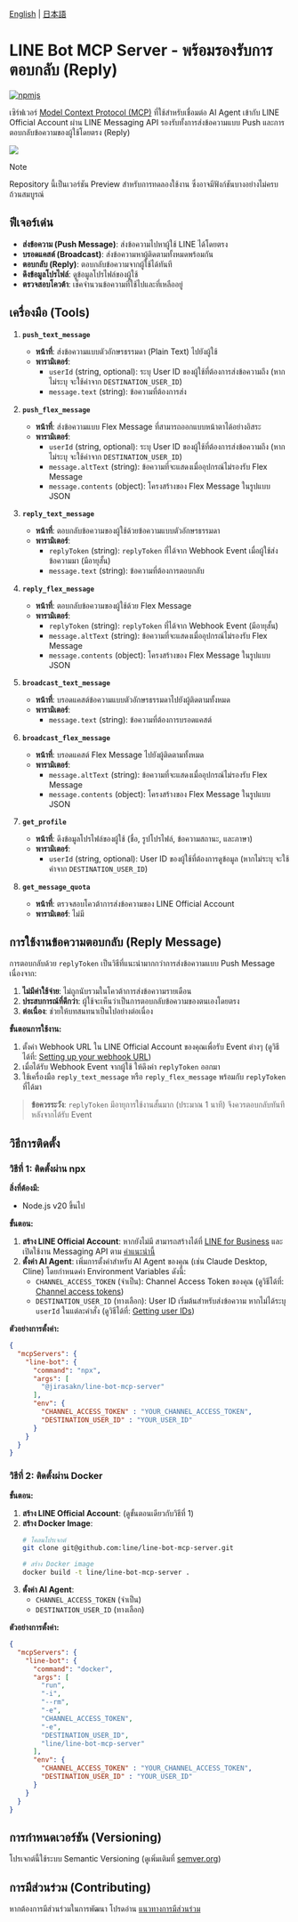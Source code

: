 [English](README.md) | [日本語](README.ja.md)

# LINE Bot MCP Server - พร้อมรองรับการตอบกลับ (Reply)

[![npmjs](https://badge.fury.io/js/%40jirasakn%2Fline-bot-mcp-server.svg)](https://www.npmjs.com/package/@jirasakn/line-bot-mcp-server)

เซิร์ฟเวอร์ [Model Context Protocol (MCP)](https://github.com/modelcontextprotocol) ที่ใช้สำหรับเชื่อมต่อ AI Agent เข้ากับ LINE Official Account ผ่าน LINE Messaging API รองรับทั้งการส่งข้อความแบบ Push และการตอบกลับข้อความของผู้ใช้โดยตรง (Reply)

![](/assets/demo.png)

> [!NOTE]
> Repository นี้เป็นเวอร์ชัน Preview สำหรับการทดลองใช้งาน ซึ่งอาจมีฟังก์ชันบางอย่างไม่ครบถ้วนสมบูรณ์

## ฟีเจอร์เด่น

- **ส่งข้อความ (Push Message)**: ส่งข้อความไปหาผู้ใช้ LINE ได้โดยตรง
- **บรอดแคสต์ (Broadcast)**: ส่งข้อความหาผู้ติดตามทั้งหมดพร้อมกัน
- **ตอบกลับ (Reply)**: ตอบกลับข้อความจากผู้ใช้ได้ทันที
- **ดึงข้อมูลโปรไฟล์**: ดูข้อมูลโปรไฟล์ของผู้ใช้
- **ตรวจสอบโควต้า**: เช็คจำนวนข้อความที่ใช้ไปและที่เหลืออยู่

## เครื่องมือ (Tools)

1.  **`push_text_message`**
    - **หน้าที่**: ส่งข้อความแบบตัวอักษรธรรมดา (Plain Text) ไปยังผู้ใช้
    - **พารามิเตอร์**:
      - `userId` (string, optional): ระบุ User ID ของผู้ใช้ที่ต้องการส่งข้อความถึง (หากไม่ระบุ จะใช้ค่าจาก `DESTINATION_USER_ID`)
      - `message.text` (string): ข้อความที่ต้องการส่ง

2.  **`push_flex_message`**
    - **หน้าที่**: ส่งข้อความแบบ Flex Message ที่สามารถออกแบบหน้าตาได้อย่างอิสระ
    - **พารามิเตอร์**:
      - `userId` (string, optional): ระบุ User ID ของผู้ใช้ที่ต้องการส่งข้อความถึง (หากไม่ระบุ จะใช้ค่าจาก `DESTINATION_USER_ID`)
      - `message.altText` (string): ข้อความที่จะแสดงเมื่ออุปกรณ์ไม่รองรับ Flex Message
      - `message.contents` (object): โครงสร้างของ Flex Message ในรูปแบบ JSON

3.  **`reply_text_message`**
    - **หน้าที่**: ตอบกลับข้อความของผู้ใช้ด้วยข้อความแบบตัวอักษรธรรมดา
    - **พารามิเตอร์**:
      - `replyToken` (string): `replyToken` ที่ได้จาก Webhook Event เมื่อผู้ใช้ส่งข้อความมา (มีอายุสั้น)
      - `message.text` (string): ข้อความที่ต้องการตอบกลับ

4.  **`reply_flex_message`**
    - **หน้าที่**: ตอบกลับข้อความของผู้ใช้ด้วย Flex Message
    - **พารามิเตอร์**:
      - `replyToken` (string): `replyToken` ที่ได้จาก Webhook Event (มีอายุสั้น)
      - `message.altText` (string): ข้อความที่จะแสดงเมื่ออุปกรณ์ไม่รองรับ Flex Message
      - `message.contents` (object): โครงสร้างของ Flex Message ในรูปแบบ JSON

5.  **`broadcast_text_message`**
    - **หน้าที่**: บรอดแคสต์ข้อความแบบตัวอักษรธรรมดาไปยังผู้ติดตามทั้งหมด
    - **พารามิเตอร์**:
      - `message.text` (string): ข้อความที่ต้องการบรอดแคสต์

6.  **`broadcast_flex_message`**
    - **หน้าที่**: บรอดแคสต์ Flex Message ไปยังผู้ติดตามทั้งหมด
    - **พารามิเตอร์**:
      - `message.altText` (string): ข้อความที่จะแสดงเมื่ออุปกรณ์ไม่รองรับ Flex Message
      - `message.contents` (object): โครงสร้างของ Flex Message ในรูปแบบ JSON

7.  **`get_profile`**
    - **หน้าที่**: ดึงข้อมูลโปรไฟล์ของผู้ใช้ (ชื่อ, รูปโปรไฟล์, ข้อความสถานะ, และภาษา)
    - **พารามิเตอร์**:
      - `userId` (string, optional): User ID ของผู้ใช้ที่ต้องการดูข้อมูล (หากไม่ระบุ จะใช้ค่าจาก `DESTINATION_USER_ID`)

8.  **`get_message_quota`**
    - **หน้าที่**: ตรวจสอบโควต้าการส่งข้อความของ LINE Official Account
    - **พารามิเตอร์**: ไม่มี

## การใช้งานข้อความตอบกลับ (Reply Message)

การตอบกลับด้วย `replyToken` เป็นวิธีที่แนะนำมากกว่าการส่งข้อความแบบ Push Message เนื่องจาก:

1.  **ไม่มีค่าใช้จ่าย**: ไม่ถูกนับรวมในโควต้าการส่งข้อความรายเดือน
2.  **ประสบการณ์ที่ดีกว่า**: ผู้ใช้จะเห็นว่าเป็นการตอบกลับข้อความของตนเองโดยตรง
3.  **ต่อเนื่อง**: ช่วยให้บทสนทนาเป็นไปอย่างต่อเนื่อง

**ขั้นตอนการใช้งาน:**

1.  ตั้งค่า Webhook URL ใน LINE Official Account ของคุณเพื่อรับ Event ต่างๆ (ดูวิธีได้ที่: [Setting up your webhook URL](https://developers.line.biz/en/docs/messaging-api/building-bot/#setting-webhook-url))
2.  เมื่อได้รับ Webhook Event จากผู้ใช้ ให้ดึงค่า `replyToken` ออกมา
3.  ใช้เครื่องมือ `reply_text_message` หรือ `reply_flex_message` พร้อมกับ `replyToken` ที่ได้มา

> **ข้อควรระวัง**: `replyToken` มีอายุการใช้งานสั้นมาก (ประมาณ 1 นาที) จึงควรตอบกลับทันทีหลังจากได้รับ Event

## วิธีการติดตั้ง

### วิธีที่ 1: ติดตั้งผ่าน npx

**สิ่งที่ต้องมี:**
- Node.js v20 ขึ้นไป

**ขั้นตอน:**

1.  **สร้าง LINE Official Account**: หากยังไม่มี สามารถสร้างได้ที่ [LINE for Business](https://www.linebiz.com/th/service/line-official-account/) และเปิดใช้งาน Messaging API ตาม [คำแนะนำนี้](https://developers.line.biz/th/docs/messaging-api/getting-started/#using-oa-manager)
2.  **ตั้งค่า AI Agent**: เพิ่มการตั้งค่าสำหรับ AI Agent ของคุณ (เช่น Claude Desktop, Cline) โดยกำหนดค่า Environment Variables ดังนี้:
    - `CHANNEL_ACCESS_TOKEN` (จำเป็น): Channel Access Token ของคุณ (ดูวิธีได้ที่: [Channel access tokens](https://developers.line.biz/en/docs/basics/channel-access-token/#long-lived-channel-access-token))
    - `DESTINATION_USER_ID` (ทางเลือก): User ID เริ่มต้นสำหรับส่งข้อความ หากไม่ได้ระบุ `userId` ในแต่ละคำสั่ง (ดูวิธีได้ที่: [Getting user IDs](https://developers.line.biz/en/docs/messaging-api/getting-user-ids/#get-own-user-id))

**ตัวอย่างการตั้งค่า:**

```json
{
  "mcpServers": {
    "line-bot": {
      "command": "npx",
      "args": [
        "@jirasakn/line-bot-mcp-server"
      ],
      "env": {
        "CHANNEL_ACCESS_TOKEN" : "YOUR_CHANNEL_ACCESS_TOKEN",
        "DESTINATION_USER_ID" : "YOUR_USER_ID"
      }
    }
  }
}
```

### วิธีที่ 2: ติดตั้งผ่าน Docker

**ขั้นตอน:**

1.  **สร้าง LINE Official Account**: (ดูขั้นตอนเดียวกับวิธีที่ 1)
2.  **สร้าง Docker Image**:
    ```bash
    # โคลนโปรเจกต์
    git clone git@github.com:line/line-bot-mcp-server.git
    
    # สร้าง Docker image
    docker build -t line/line-bot-mcp-server .
    ```
3.  **ตั้งค่า AI Agent**:
    - `CHANNEL_ACCESS_TOKEN` (จำเป็น)
    - `DESTINATION_USER_ID` (ทางเลือก)

**ตัวอย่างการตั้งค่า:**

```json
{
  "mcpServers": {
    "line-bot": {
      "command": "docker",
      "args": [
        "run",
        "-i",
        "--rm",
        "-e",
        "CHANNEL_ACCESS_TOKEN",
        "-e",
        "DESTINATION_USER_ID",
        "line/line-bot-mcp-server"
      ],
      "env": {
        "CHANNEL_ACCESS_TOKEN" : "YOUR_CHANNEL_ACCESS_TOKEN",
        "DESTINATION_USER_ID" : "YOUR_USER_ID"
      }
    }
  }
}
```

## การกำหนดเวอร์ชัน (Versioning)

โปรเจกต์นี้ใช้ระบบ Semantic Versioning (ดูเพิ่มเติมที่ [semver.org](http://semver.org/))

## การมีส่วนร่วม (Contributing)

หากต้องการมีส่วนร่วมในการพัฒนา โปรดอ่าน [แนวทางการมีส่วนร่วม](./CONTRIBUTING.md)
